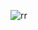 
![rr](https://user-images.githubusercontent.com/123714510/235831678-60841e6a-e3a4-457a-85fb-63e1809078c9.PNG)

